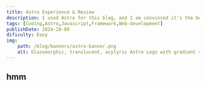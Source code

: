 ```yaml
---
title: Astro Experience & Review
description: I used Astro for this blog, and I am convinced it's the best framework! Here's why.
tags: [Coding,Astro,Javascript,Framework,Web-development]
publishDate: 2024-10-08
dificulty: Easy
img:
    path: /blog/banners/astro-banner.png
    alt: Glassmorphic, translucent, acylyric Astro Logo with gradient solar system background
---
```


## hmm
